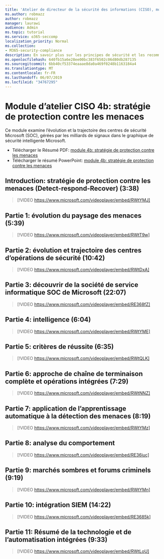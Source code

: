 ```yaml
---
title: 'Atelier de directeur de la sécurité des informations (CISO), module 4b: stratégie de protection contre les menaces'
ms.author: robmazz
author: robmazz
manager: laurawi
audience: Admin
ms.topic: tutorial
ms.service: o365-seccomp
localization_priority: Normal
ms.collection:
- M365-security-compliance
description: En savoir plus sur les principes de sécurité et les recommandations pour la modernisation de la sécurité dans votre organisation.
ms.openlocfilehash: 640fb15a6e28ee00bc383f6502c06d80db287135
ms.sourcegitcommit: 6bb40cf53374eaaae8da0a469f0248b1163184a4
ms.translationtype: MT
ms.contentlocale: fr-FR
ms.lasthandoff: 06/07/2019
ms.locfileid: "34767295"
---
```

# <a name="ciso-workshop-module-4b-threat-protection-strategy"></a>Module d’atelier CISO 4b: stratégie de protection contre les menaces 

Ce module examine l’évolution et la trajectoire des centres de sécurité Microsoft (SOC), gérées par les milliards de signaux dans le graphique de sécurité intelligente Microsoft.

- Télécharger le Résumé PDF: [module 4b: stratégie de protection contre les menaces](media/ciso-workshop-4b-threat-protection-strategy.pdf)
- Télécharger le résumé PowerPoint: [module 4b: stratégie de protection contre les menaces](https://docs.microsoft.com/office365/securitycompliance/media/ciso-workshop-4b-threat-protection-strategy.pptx)

## <a name="introduction-threat-protection-strategy-detect-respond-recover-338"></a>Introduction: stratégie de protection contre les menaces (Detect-respond-Recover) (3:38)

> [!VIDEO https://www.microsoft.com/videoplayer/embed/RWtYMJ]

## <a name="part-1-evolution-of-threat-landscape-539"></a>Partie 1: évolution du paysage des menaces (5:39)

> [!VIDEO https://www.microsoft.com/videoplayer/embed/RWtT9w]

## <a name="part-2-evolution-and-trajectory-of-security-operations-centers-1042"></a>Partie 2: évolution et trajectoire des centres d’opérations de sécurité (10:42)

> [!VIDEO https://www.microsoft.com/videoplayer/embed/RWtDxA]

## <a name="part-3-learnings-from-microsofts-corporate-it-soc-2207"></a>Partie 3: découvrir de la société de service informatique SOC de Microsoft (22:07)

> [!VIDEO https://www.microsoft.com/videoplayer/embed/RE368fZ]

## <a name="part-4-intelligence-604"></a>Partie 4: intelligence (6:04)

> [!VIDEO https://www.microsoft.com/videoplayer/embed/RWtYME]

## <a name="part-5-success-criteria-635"></a>Partie 5: critères de réussite (6:35)

> [!VIDEO https://www.microsoft.com/videoplayer/embed/RWtQLK]

## <a name="part-6-full-kill-chain-approach-and-integrated-operations-729"></a>Partie 6: approche de chaîne de terminaison complète et opérations intégrées (7:29)

> [!VIDEO https://www.microsoft.com/videoplayer/embed/RWtNNZ]

## <a name="part-7-applying-machine-learning-to-threat-detection-819"></a>Partie 7: application de l’apprentissage automatique à la détection des menaces (8:19)

> [!VIDEO https://www.microsoft.com/videoplayer/embed/RWtYMz]

## <a name="part-8-behavior-analytics"></a>Partie 8: analyse du comportement

> [!VIDEO https://www.microsoft.com/videoplayer/embed/RE36iuc]

## <a name="part-9-dark-markets-and-criminal-forums-919"></a>Partie 9: marchés sombres et forums criminels (9:19)

> [!VIDEO https://www.microsoft.com/videoplayer/embed/RWtYMn]

## <a name="part-10-siem-integration-1422"></a>Partie 10: intégration SIEM (14:22)

> [!VIDEO https://www.microsoft.com/videoplayer/embed/RE3685k]

## <a name="part-11-summary-of-integrated-technology-and-automation-933"></a>Partie 11: Résumé de la technologie et de l’automatisation intégrées (9:33)

> [!VIDEO https://www.microsoft.com/videoplayer/embed/RWtLoU]